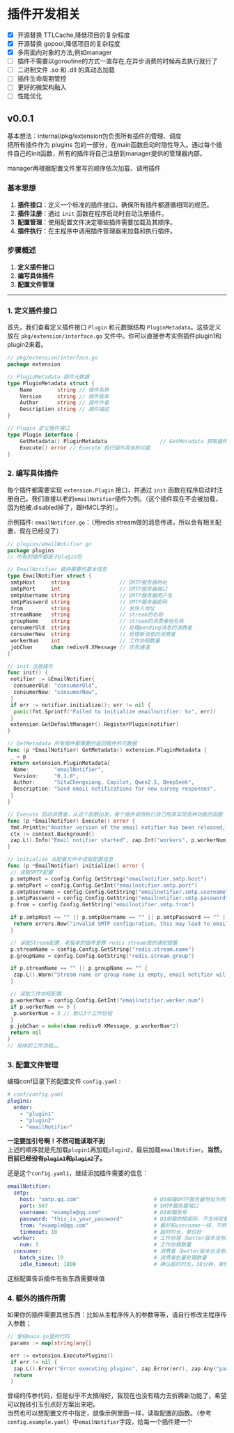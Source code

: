 # 插件开发相关

- [x] 开源替换 TTLCache,降低项目的复杂程度
- [x] 开源替换 gopool,降低项目的复杂程度
- [x] 多用面向对象的方法,例如manager
- [ ] 插件不需要以goroutine的方式一直存在,在异步消费的时候再去执行就行了
- [ ] 二进制文件 .so 和 .dll 的真动态加载
- [ ] 插件生命周期管控
- [ ] 更好的微架构融入
- [ ] 性能优化

## v0.0.1  

基本想法：internal/pkg/extension包负责所有插件的管理、调度  
把所有插件作为 plugins 包的一部分，在main函数启动时隐性导入。通过每个插件自己的init函数，所有的插件将自己注册到manager提供的管理器内部。

manager再根据配置文件里写的顺序依次加载、调用插件

### 基本思想

1. **插件接口**：定义一个标准的插件接口，确保所有插件都遵循相同的规范。
2. **插件注册**：通过 `init` 函数在程序启动时自动注册插件。
3. **配置管理**：使用配置文件决定哪些插件需要加载及其顺序。
4. **插件执行**：在主程序中调用插件管理器来加载和执行插件。

### 步骤概述

1. **定义插件接口**
2. **编写具体插件**
3. **配置文件管理**

---

### 1. 定义插件接口

首先，我们查看定义插件接口 `Plugin` 和元数据结构 `PluginMetadata`。这些定义放在 `pkg/extension/interface.go` 文件中。你可以直接参考实例插件plugin1和plugin2来着。

```go
// pkg/extension/interface.go
package extension

// PluginMetadata 插件元数据
type PluginMetadata struct {
    Name        string // 插件名称
    Version     string // 插件版本
    Author      string // 插件作者
    Description string // 插件描述
}

// Plugin 定义插件接口
type Plugin interface {
    GetMetadata() PluginMetadata                 // GetMetadata 获取插件元数据
    Execute() error // Execute 执行插件具体的功能
}
```

### 2. 编写具体插件

每个插件都需要实现 `extension.Plugin` 接口，并通过 `init` 函数在程序启动时注册自己。我们直接以老的`emailNotifier`插件为例。（这个插件现在不会被加载，因为他被.disabled掉了，跟HMCL学的）。

示例插件: `emailNotifier.go`：（用redis stream做的消息传递，所以会有相关配置，现在已经没了）

```go
// plugins/emailNotifier.go
package plugins
// 所有的插件都属于plugin包

// EmailNotifier 插件需要的基本信息
type EmailNotifier struct {
 smtpHost     string                // SMTP服务器地址
 smtpPort     int                   // SMTP服务器端口
 smtpUsername string                // SMTP服务器用户名
 smtpPassword string                // SMTP服务器密码
 from         string                // 发件人地址
 streamName   string                // stream的名称
 groupName    string                // stream的消费者组名称
 consumerOld  string                // 处理pending消息的消费者
 consumerNew  string                // 处理新消息的消费者
 workerNum    int                   // 工作协程数量
 jobChan      chan redisv9.XMessage // 任务通道
}

// init 注册插件
func init() {
 notifier := &EmailNotifier{
  consumerOld: "consumerOld",
  consumerNew: "consumerNew",
 }
 if err := notifier.initialize(); err != nil {
  panic(fmt.Sprintf("Failed to initialize emailnotifier: %v", err))
 }
 extension.GetDefaultManager().RegisterPlugin(notifier)
}

// GetMetadata 所有插件都需要的返回插件的元数据
func (p *EmailNotifier) GetMetadata() extension.PluginMetadata {
 _ = p
 return extension.PluginMetadata{
  Name:        "emailNotifier",
  Version:     "0.1.0",
  Author:      "SituChengxiang, Copilot, Qwen2.5, DeepSeek",
  Description: "Send email notifications for new survey responses",
 }
}

// Execute 启动消费者，从这个函数出发，每个插件调用执行自己用来实现各种功能的函数
func (p *EmailNotifier) Execute() error {
 fmt.Println("Another version of the email notifier has been released, you can change to that one as this one relies on redis stream")
 ctx := context.Background()
 zap.L().Info("Email notifier started", zap.Int("workers", p.workerNum))
}

// initialize 从配置文件中读取配置信息
func (p *EmailNotifier) initialize() error {
 // 读取SMTP配置
 p.smtpHost = config.Config.GetString("emailnotifier.smtp.host")
 p.smtpPort = config.Config.GetInt("emailnotifier.smtp.port")
 p.smtpUsername = config.Config.GetString("emailnotifier.smtp.username")
 p.smtpPassword = config.Config.GetString("emailnotifier.smtp.password")
 p.from = config.Config.GetString("emailnotifier.smtp.from")

 if p.smtpHost == "" || p.smtpUsername == "" || p.smtpPassword == "" || p.from == "" {
  return errors.New("invalid SMTP configuration, this may lead to email sending failure")
 }

 // 读取Stream配置，老版本的插件是靠 redis stream做的通知提醒
 p.streamName = config.Config.GetString("redis.stream.name")
 p.groupName = config.Config.GetString("redis.stream.group")

 if p.streamName == "" || p.groupName == "" {
  zap.L().Warn("Stream name or group name is empty, email notifier will not work")
 }

 // 读取工作协程配置
 p.workerNum = config.Config.GetInt("emailnotifier.worker.num")
 if p.workerNum <= 0 {
  p.workerNum = 3 // 默认3个工作协程
 }
 p.jobChan = make(chan redisv9.XMessage, p.workerNum*2)
 return nil
}
// 具体的工作流程……

```

### 3. 配置文件管理

编辑conf目录下的配置文件 `config.yaml` :

```yaml
# conf/config.yaml
plugins:
  order:
    - "plugin1"
    - "plugin2"
    - "emailNotifier"
```

**一定要加引号啊！不然可能读取不到**  
上述的顺序就是先加载```plugin1```再加载```plugin2```，最后加载```emailNotifier```。**当然，目前已经~~没有```plugin1```和`plugin2`了~~。**  

还是这个`config.yaml1`，继续添加插件需要的信息：

```yaml
emailNotifier:
  smtp: 
    host: "smtp.qq.com"                        # QQ邮箱SMTP服务器地址为例
    port: 587                                  # SMTP服务器端口
    username: "example@qq.com"                 # QQ邮箱账号
    password: "this_is_your_password"          # QQ邮箱的授权码，不支持双重验证，所以得用授权码（有些地方也叫应用密码）
    from: "example@qq.com"                     # 最好和username一样，不然有些邮箱验证有奇奇怪怪的问题
    tinmeout: 10                               # 超时时长，单位秒  
  worker:                                      # 工作协程（better版本没有这玩意）
    num: 3                                     # 工作协程数量
  consumer:                                    # 消费者（better版本也没有这玩意）
    batch_size: 10                             # 消费者批量处理数量
    idle_timeout: 1800                         # 确认超时时长，30分钟，单位秒
```

这些配置告诉插件有些东西需要啥值

### 4. 额外的插件所需

如果你的插件需要其他东西：比如从主程序传入的参数等等，请自行修改主程序传入参数；

```go
// 曾经main.go里的代码
 params := map[string]any{}

 err := extension.ExecutePlugins()
 if err != nil {
  zap.L().Error("Error executing plugins", zap.Error(err), zap.Any("params", params))
  return
 }
```

曾经的传参代码，但是似乎不太搞得好，我现在也没有精力去折腾新功能了，希望可以抛砖引玉引点好方案出来吧。  
当然也可以想配置文件中指定，就像示例里面一样，读取配置的函数。（参考```config.example.yaml```）中```emailNotifier```字段，给每一个插件建一个